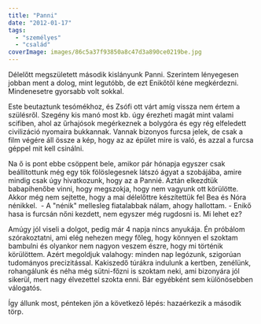 ```yaml
---
title: "Panni"
date: "2012-01-17"
tags: 
  - "személyes"
  - "család"
coverImage: images/86c5a37f93850a8c47d3a890ce0219be.jpg
---
```


Délelőtt megszületett második kislányunk Panni. Szerintem lényegesen jobban ment a dolog, mint legutóbb, de ezt Enikőtől kéne megkérdezni. Mindenesetre gyorsabb volt sokkal.

Este beutaztunk tesómékhoz, és Zsófi ott várt amíg vissza nem értem a szülésről. Szegény kis manó most kb. úgy érezheti magát mint valami scifiben, ahol az űrhajósok megérkeznek a bolygóra és egy rég elfeledett civilizáció nyomaira bukkannak. Vannak bizonyos furcsa jelek, de csak a film végére áll össze a kép, hogy az az épület mire is való, és azzal a furcsa géppel mit kell csinálni.

Na ő is pont ebbe csöppent bele, amikor pár hónapja egyszer csak beállítottunk még egy tök fölöslegesnek látszó ágyat a szobájába, amire mindig csak úgy hivatkozunk, hogy az a Pannié. Aztán elkezdtük babapihenőbe vinni, hogy megszokja, hogy nem vagyunk ott körülötte. Akkor még nem sejtette, hogy a mai délelőttre készítettük fel Bea és Nóra nénikkel.  - A "nénik" mellesleg fiatalabbak nálam, ahogy hallottam. - Enikő hasa is furcsán nőni kezdett, nem egyszer még rugdosni is. Mi lehet ez?

Amúgy jól viseli a dolgot, pedig már 4 napja nincs anyukája. Én próbálom szórakoztatni, ami elég nehezen megy főleg, hogy könnyen el szoktam bambulni és olyankor nem nagyon veszem észre, hogy mi történik körülöttem. Azért megoldjuk valahogy: minden nap legózunk, szigorúan tudományos precizitással. Kakiszedő túrákra indulunk a kertben, zenélünk, rohangálunk és néha még sütni-főzni is szoktam neki, ami bizonyára jól sikerül, mert nagy élvezettel szokta enni. Bár egyébként sem különösebben válogatós.

Így állunk most, pénteken jön a következő lépés: hazaérkezik a második törp.
